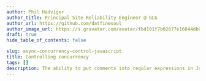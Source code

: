 ```yaml
---
author: Phil Hadviger
author_title: Principal Site Reliability Engineer @ GLG
author_url: https://github.com/datfinesoul
author_image_url: https://s.gravatar.com/avatar/fbd101f7b02677e16044db00640c727f?s=80
draft: true
hide_table_of_contents: false

slug: async-concurrency-control-javascript
title: Controlling concurrency
tags: []
description: The ability to put comments into regular expressions in Javascript and split them up over multiple lines.
---
```


